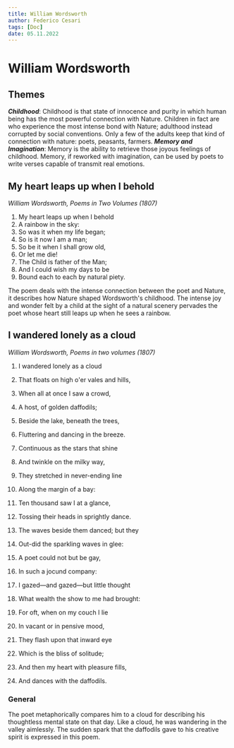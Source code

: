 ```yaml
---
title: William Wordsworth 
author: Federico Cesari
tags: [Doc]
date: 05.11.2022
---
```

# William Wordsworth

## Themes
***Childhood***:    Childhood is that state of innocence and purity in which human being has the most powerful connection with Nature. Children in fact are who experience the most  intense bond with Nature; adulthood instead corrupted by social conventions.  Only a few of the adults keep that kind of connection with nature: poets, peasants, farmers.
***Memory and Imagination***: Memory is the ability to retrieve those joyous feelings of childhood. Memory, if reworked with imagination, can be used by poets to write verses capable of transmit real emotions.


## My heart leaps up when I behold
*William Wordsworth, Poems in Two Volumes (1807)*

1. My heart leaps up when I behold
2. A rainbow in the sky:
3. So was it when my life began;
4. So is it now I am a man;
5. So be it when I shall grow old,
6. Or let me die!
7. The Child is father of the Man;
8. And I could wish my days to be
9. Bound each to each by natural piety.

The poem deals with the intense connection between the poet and Nature, it describes how Nature shaped Wordsworth's childhood.  The intense joy and wonder felt by a child at the sight of a natural scenery pervades the poet whose heart still leaps up when he sees a rainbow.


## I wandered lonely as a cloud
*William Wordsworth, Poems in two volumes (1807)*

1. I wandered lonely as a cloud
2. That floats on high o'er vales and hills, 
3. When all at once I saw a crowd, 
4. A host, of golden daffodils;
5. Beside the lake, beneath the trees,
6. Fluttering and dancing in the breeze.

7. Continuous as the stars that shine
8. And twinkle on the milky way,
9. They stretched in never-ending line
10. Along the margin of a bay:
11. Ten thousand saw I at a glance,
12. Tossing their heads in sprightly dance.

13. The waves beside them danced; but they
14. Out-did the sparkling waves in glee:
15. A poet could not but be gay,
16. In such a jocund company:
17. I gazed—and gazed—but little thought
18. What wealth the show to me had brought:

19. For oft, when on my couch I lie
20. In vacant or in pensive mood,
21. They flash upon that inward eye
22. Which is the bliss of solitude;
23. And then my heart with pleasure fills,
24. And dances with the daffodils.

### General
The poet metaphorically compares him to a cloud for describing his thoughtless mental state on that day. Like a cloud, he was wandering in the valley aimlessly. The sudden spark that the daffodils gave to his creative spirit is expressed in this poem.

